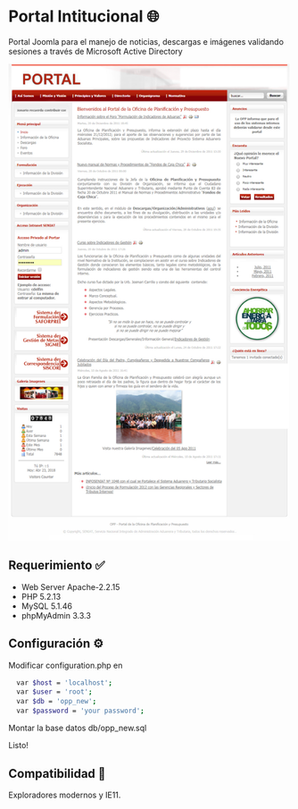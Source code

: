 # Portal Intitucional :globe_with_meridians:
Portal Joomla para el manejo de noticias, descargas e imágenes validando sesiones  a través de Microsoft Active Directory

![](https://github.com/delfinworks/Portal-Intitucional/blob/master/images/opp1.jpg)

## Requerimiento :white_check_mark:
- Web Server Apache-2.2.15
- PHP 5.2.13
- MySQL 5.1.46
- phpMyAdmin 3.3.3 

## Configuración :gear:

Modificar configuration.php en

```bash
  var $host = 'localhost';
  var $user = 'root';
  var $db = 'opp_new';
  var $password = 'your password';
```

Montar la base datos db/opp_new.sql

Listo! 

## Compatibilidad :triangular_ruler:

Exploradores modernos y IE11.
